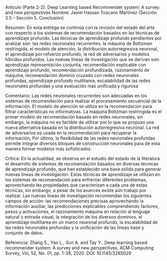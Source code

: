 Artículo (Parte 2-2): Deep Learning based Recommender system: A survey and new perspectives
Nombre: Jasiel Hassan Toscano Martínez (Sección 3.5 – Sección 5. Conclusión)

Resumen: En esta entrega se continúa con la revisión del estado del arte con respecto a los sistemas de recomendación basados en las técnicas de aprendizaje profundo. Las técnicas de aprendizaje profundo pendientes por analizar son: las redes neuronales recurrentes, la máquina de Boltzman restringida, el modelo de atención, la distribución autorregresiva neuronal, el aprendizaje por refuerzo profundo, la red de adversarios y modelos híbridos profundos. Las nuevas líneas de investigación que se derivan son: aprendizaje representación conjunta, recomendación explicable con aprendizaje profundo, recomendación profundizada, razonamiento de máquina, recomendación dominio cruzado con redes neuronales profundas, aprendizaje profundo multitarea, escalabilidad de las redes neuronales profundas y una evaluación más unificada y rigurosa

Comentario: Las redes neuronales recurrentes son adecuadas en los sistemas de recomendación para realizar el procesamiento secuencial de la información. El modelo de atención se utiliza en la recomendación para filtrar características no informativas. La máquina Boltzman restringida es el primer modelo de recomendación basado en redes neuronales, sin embargo, la máquina no es factible de utilizar por lo que se propuso una nueva alternativa basada en la distribución autorregresiva neuronal. La red de adversarios es usada en la recomendación para recuperar la información, Por último, la flexibilidad de las redes neuronales profundas permite integrar diversos bloques de construcción neuronales para de esta manera formar modelos más sofisticados.

Crítica: En la actualidad, se observa en el estudio del estado de la literatura el desarrollo de sistemas de recomendación basados en diversas técnicas de aprendizaje profundo, que han establecido una base sólida para generar nuevas líneas de investigación. Estas técnicas de aprendizaje se utilizan en los sistemas de recomendación para enfrentar diferentes problemas, aprovechando las propiedades que caracterizan a cada una de estas técnicas, sin embargo, a pesar de los avances existe aún trabajo por realizar. Las nuevas líneas de investigación recomiendan los siguientes campos de acción: las recomendaciones precisas aprovechando la información auxiliar, las predicciones explicables comprendiendo factores, pesos y activaciones, el razonamiento máquina en relación al lenguaje natural o entrada visual, la integración de los diversos dominios, el aprendizaje multitarea en un marco neuronal profundo, la escalabilidad de las redes neuronales profundas y la unificación de las líneas base y conjunto de datos.

Referencia: Zhang S., Yao L., Sun A. and Tay Y., Deep learning based recommender system: A survey and new perspectives, ACM Computing Survey, Vol, 52, No. 01, pp. 1-38, 2020. DOI: 10.1145/3285029
